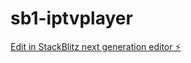 # sb1-iptvplayer

[Edit in StackBlitz next generation editor ⚡️](https://stackblitz.com/~/github.com/iraci2024/sb1-iptvplayer)
